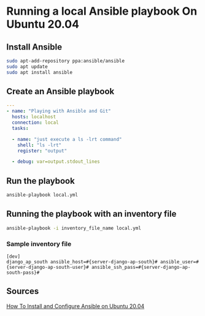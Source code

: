 # Running a local Ansible playbook On Ubuntu 20.04

## Install Ansible
```bash
sudo apt-add-repository ppa:ansible/ansible
sudo apt update
sudo apt install ansible
```

## Create an Ansible playbook
```yml | local.yml
---
- name: "Playing with Ansible and Git"
  hosts: localhost
  connection: local 
  tasks:

  - name: "just execute a ls -lrt command"
    shell: "ls -lrt"
    register: "output"

  - debug: var=output.stdout_lines
```

## Run the playbook
```bash
ansible-playbook local.yml
```

## Running the playbook with an inventory file
```bash
ansible-playbook -i inventory_file_name local.yml
```

### Sample inventory file
```
[dev]
django_ap_south ansible_host=#{server-django-ap-south}# ansible_user=#{server-django-ap-south-user}# ansible_ssh_pass=#{server-django-ap-south-pass}#
```

## Sources
[How To Install and Configure Ansible on Ubuntu 20.04](https://www.digitalocean.com/community/tutorials/how-to-install-and-configure-ansible-on-ubuntu-20-04)